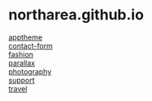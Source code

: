 # northarea.github.io
<a href="https://github.com/NorthArea/apex_apptheme" target="_blank">apptheme</a>  
<a href="https://github.com/NorthArea/apex_contact-form" target="_blank">contact-form</a>  
<a href="https://github.com/NorthArea/apex_fashion" target="_blank">fashion</a>  
<a href="https://github.com/NorthArea/apex_parallax" target="_blank">parallax</a>  
<a href="https://github.com/NorthArea/apex_photography" target="_blank">photography</a>  
<a href="https://github.com/NorthArea/apex_support" target="_blank">support</a>  
<a href="https://github.com/NorthArea/apex_travel" target="_blank">travel</a> 